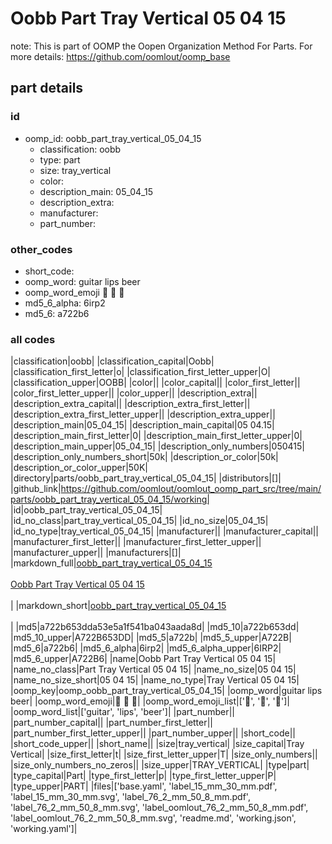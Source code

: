 # Oobb Part Tray Vertical 05 04 15  

note: This is part of OOMP the Oopen Organization Method For Parts. For more details: https://github.com/oomlout/oomp_base

##  part details





### id
* oomp_id: oobb_part_tray_vertical_05_04_15
  * classification: oobb
  * type: part
  * size: tray_vertical
  * color: 
  * description_main: 05_04_15
  * description_extra: 
  * manufacturer: 
  * part_number: 

### other_codes
* short_code: 
* oomp_word: guitar lips beer
* oomp_word_emoji :guitar: :lips: :beer:
* md5_6_alpha: 6irp2
* md5_6: a722b6

### all codes 
|classification|oobb|
|classification_capital|Oobb|
|classification_first_letter|o|
|classification_first_letter_upper|O|
|classification_upper|OOBB|
|color||
|color_capital||
|color_first_letter||
|color_first_letter_upper||
|color_upper||
|description_extra||
|description_extra_capital||
|description_extra_first_letter||
|description_extra_first_letter_upper||
|description_extra_upper||
|description_main|05_04_15|
|description_main_capital|05 04.15|
|description_main_first_letter|0|
|description_main_first_letter_upper|0|
|description_main_upper|05_04_15|
|description_only_numbers|050415|
|description_only_numbers_short|50k|
|description_or_color|50k|
|description_or_color_upper|50K|
|directory|parts/oobb_part_tray_vertical_05_04_15|
|distributors|[]|
|github_link|https://github.com/oomlout/oomlout_oomp_part_src/tree/main/parts/oobb_part_tray_vertical_05_04_15/working|
|id|oobb_part_tray_vertical_05_04_15|
|id_no_class|part_tray_vertical_05_04_15|
|id_no_size|05_04_15|
|id_no_type|tray_vertical_05_04_15|
|manufacturer||
|manufacturer_capital||
|manufacturer_first_letter||
|manufacturer_first_letter_upper||
|manufacturer_upper||
|manufacturers|[]|
|markdown_full|[oobb_part_tray_vertical_05_04_15](https://github.com/oomlout/oomlout_oomp_part_src/tree/main/parts/oobb_part_tray_vertical_05_04_15/working)<br>[](https://github.com/oomlout/oomlout_oomp_part_src/tree/main/parts/oobb_part_tray_vertical_05_04_15/working)<br>[Oobb Part Tray Vertical 05 04 15](https://github.com/oomlout/oomlout_oomp_part_src/tree/main/parts/oobb_part_tray_vertical_05_04_15/working)<br><br>|
|markdown_short|[oobb_part_tray_vertical_05_04_15](https://github.com/oomlout/oomlout_oomp_part_src/tree/main/parts/oobb_part_tray_vertical_05_04_15/working)<br><br>|
|md5|a722b653dda53e5a1f541ba043aada8d|
|md5_10|a722b653dd|
|md5_10_upper|A722B653DD|
|md5_5|a722b|
|md5_5_upper|A722B|
|md5_6|a722b6|
|md5_6_alpha|6irp2|
|md5_6_alpha_upper|6IRP2|
|md5_6_upper|A722B6|
|name|Oobb Part Tray Vertical 05 04 15|
|name_no_class|Part Tray Vertical 05 04 15|
|name_no_size|05 04 15|
|name_no_size_short|05 04 15|
|name_no_type|Tray Vertical 05 04 15|
|oomp_key|oomp_oobb_part_tray_vertical_05_04_15|
|oomp_word|guitar lips beer|
|oomp_word_emoji|:guitar: :lips: :beer:|
|oomp_word_emoji_list|[':guitar:', ':lips:', ':beer:']|
|oomp_word_list|['guitar', 'lips', 'beer']|
|part_number||
|part_number_capital||
|part_number_first_letter||
|part_number_first_letter_upper||
|part_number_upper||
|short_code||
|short_code_upper||
|short_name||
|size|tray_vertical|
|size_capital|Tray Vertical|
|size_first_letter|t|
|size_first_letter_upper|T|
|size_only_numbers||
|size_only_numbers_no_zeros||
|size_upper|TRAY_VERTICAL|
|type|part|
|type_capital|Part|
|type_first_letter|p|
|type_first_letter_upper|P|
|type_upper|PART|
|files|['base.yaml', 'label_15_mm_30_mm.pdf', 'label_15_mm_30_mm.svg', 'label_76_2_mm_50_8_mm.pdf', 'label_76_2_mm_50_8_mm.svg', 'label_oomlout_76_2_mm_50_8_mm.pdf', 'label_oomlout_76_2_mm_50_8_mm.svg', 'readme.md', 'working.json', 'working.yaml']|
